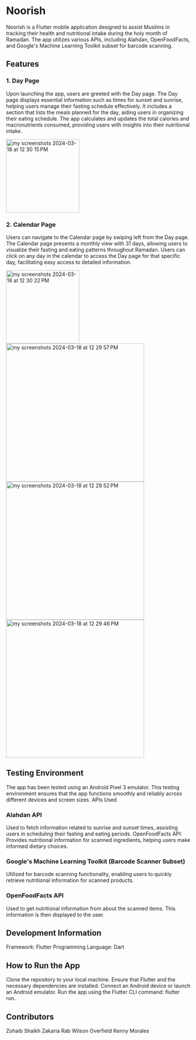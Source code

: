 # Noorish
Noorish is a Flutter mobile application designed to assist Muslims in tracking their health and nutritional intake during the holy month of Ramadan. The app utilizes various APIs, including Alahdan, OpenFoodFacts, and Google's Machine Learning Toolkit subset for barcode scanning.

## Features
### 1. Day Page
Upon launching the app, users are greeted with the Day page.
The Day page displays essential information such as times for sunset and sunrise, helping users manage their fasting schedule effectively.
It includes a section that lists the meals planned for the day, aiding users in organizing their eating schedule.
The app calculates and updates the total calories and macronutrients consumed, providing users with insights into their nutritional intake.

<img width="200" alt="my screenshots 2024-03-18 at 12 30 15 PM" src="https://github.com/Zohaib-Kenny-Zakaria-Wilson/noorish_app/assets/121403508/7aae63e0-1239-4590-903b-433757e22b04">

### 2. Calendar Page
Users can navigate to the Calendar page by swiping left from the Day page.
The Calendar page presents a monthly view with 31 days, allowing users to visualize their fasting and eating patterns throughout Ramadan.
Users can click on any day in the calendar to access the Day page for that specific day, facilitating easy access to detailed information.

<img width="200" alt="my screenshots 2024-03-18 at 12 30 22 PM" src="https://github.com/Zohaib-Kenny-Zakaria-Wilson/noorish_app/assets/121403508/175934a8-a1b6-44c2-bbd9-9edaed3dfe28">
<img width="377" alt="my screenshots 2024-03-18 at 12 29 57 PM" src="https://github.com/Zohaib-Kenny-Zakaria-Wilson/noorish_app/assets/121403508/ec2b90dc-d376-4c19-b84d-a8465afa29dd">
<img width="377" alt="my screenshots 2024-03-18 at 12 29 52 PM" src="https://github.com/Zohaib-Kenny-Zakaria-Wilson/noorish_app/assets/121403508/b5471a40-1148-4416-96c8-a00a05882e8b">
<img width="377" alt="my screenshots 2024-03-18 at 12 29 46 PM" src="https://github.com/Zohaib-Kenny-Zakaria-Wilson/noorish_app/assets/121403508/50360d70-d509-4063-ad1c-d7497bd7f3fd">


## Testing Environment
The app has been tested using an Android Pixel 3 emulator.
This testing environment ensures that the app functions smoothly and reliably across different devices and screen sizes.
APIs Used

### Alahdan API
Used to fetch information related to sunrise and sunset times, assisting users in scheduling their fasting and eating periods.
OpenFoodFacts API: Provides nutritional information for scanned ingredients, helping users make informed dietary choices.
### Google's Machine Learning Toolkit (Barcode Scanner Subset)
Utilized for barcode scanning functionality, enabling users to quickly retrieve nutritional information for scanned products.
### OpenFoodFacts API
Used to get nutritional information from about the scanned items. This information is then displayed to the user.
## Development Information
Framework: Flutter 
Programming Language: Dart

## How to Run the App
Clone the repository to your local machine.
Ensure that Flutter and the necessary dependencies are installed.
Connect an Android device or launch an Android emulator.
Run the app using the Flutter CLI command: flutter run.

## Contributors
Zohaib Shaikh
Zakaria Rab
Wilson Overfield
Kenny Morales

